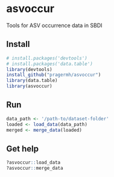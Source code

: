 # asvoccur
Tools for ASV occurrence data in SBDI

## Install
```R
# install.packages('devtools')
# install.packages('data.table')
library(devtools)
install_github("pragermh/asvoccur")
library(data.table)
library(asvoccur)
```
## Run
```R
data_path <- '/path-to/dataset-folder'
loaded <- load_data(data_path)
merged <- merge_data(loaded)
```

## Get help
```R
?asvoccur::load_data
?asvoccur::merge_data
```
